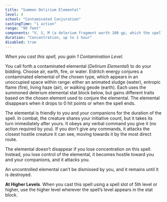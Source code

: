 ```yaml
---
title: "Summon Delirium Elemental"
level: 4
school: "Contaminated Conjuration"
castingTime: "1 action"
range: "90 feet"
components: "V, S, M (a delerium fragment worth 100 gp, which the spell consumes)"
duration: "Concentration, up to 1 hour"
disabled: true
---
```


_When you cast this spell, you gain 1 Contamination Level._

You call forth a contaminated elemental (_Delirium Elemental_) to do your bidding. Choose air, earth, fire, or water. Eldritch energy conjures a contaminated elemental of the chosen type, which appears in an unoccupied space within range: either an animated sludge (water), entropic flame (fire), living haze (air), or walking geode (earth). Each uses the summoned delerium elemental stat block below, but gains different traits based on the chosen element used to conjure the elemental. The elemental disappears when it drops to 0 hit points or when the spell ends.

The elemental is friendly to you and your companions for the duration of the spell. In combat, the creature shares your initiative count, but it takes its turn immediately after yours. It obeys any verbal command you give it (no action required by you). If you don’t give any commands, it attacks the closest hostile creature it can see, moving towards it by the most direct route.

The elemental doesn’t disappear if you lose concentration on this spell. Instead, you lose control of the elemental, it becomes hostile toward you and your companions, and it attacks you.

An uncontrolled elemental can’t be dismissed by you, and it remains until it is destroyed.

**At Higher Levels**. When you cast this spell using a spell slot of 5th level or higher, use the higher level wherever the spell’s level appears in the stat block.
